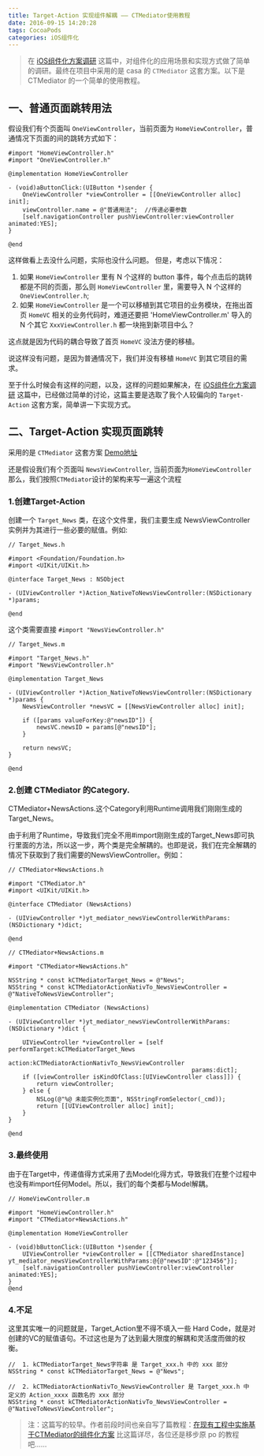 ```yaml
---
title: Target-Action 实现组件解耦 —— CTMediator使用教程
date: 2016-09-15 14:20:28
tags: CocoaPods
categories: iOS组件化
---
```

<meta name="referrer" content="no-referrer" />

> 在 [iOS组件化方案调研](http://www.jianshu.com/p/34f23b694412) 这篇中，对组件化的应用场景和实现方式做了简单的调研。最终在项目中采用的是 casa 的 `CTMediator` 这套方案。以下是CTMediator 的一个简单的使用教程。

## 一、普通页面跳转用法

假设我们有个页面叫 `OneViewController`，当前页面为 `HomeViewController`，普通情况下页面的间的跳转方式如下：

```
#import "HomeViewController.h"
#import "OneViewController.h"

@implementation HomeViewController

- (void)aButtonClick:(UIButton *)sender {
    OneViewController *viewController = [[OneViewController alloc] init];
    viewController.name = @"普通用法";  //传递必要参数
    [self.navigationController pushViewController:viewController animated:YES];
}

@end
```

这样做看上去没什么问题，实际也没什么问题。
但是，考虑以下情况：

1. 如果 `HomeViewController` 里有 N 个这样的 button 事件，每个点击后的跳转都是不同的页面，那么则 `HomeViewController` 里，需要导入 N 个这样的 `OneViewController.h`;
2. 如果 `HomeViewController` 是一个可以移植到其它项目的业务模块，在拖出首页 `HomeVC` 相关的业务代码时，难道还要把 'HomeViewController.m' 导入的 N 个其它 `XxxViewController.h` 都一块拖到新项目中么？

这点就是因为代码的耦合导致了首页 `HomeVC` 没法方便的移植。

说这样没有问题，是因为普通情况下，我们并没有移植 `HomeVC` 到其它项目的需求。

至于什么时候会有这样的问题，以及，这样的问题如果解决，在 [iOS组件化方案调研](http://www.jianshu.com/p/34f23b694412) 这篇中，已经做过简单的讨论，这篇主要是选取了我个人较偏向的 `Target-Action` 这套方案，简单讲一下实现方式。

## 二、Target-Action 实现页面跳转

采用的是 `CTMediator` 这套方案
[Demo地址](https://github.com/yehot/YT_TargetAction)

还是假设我们有个页面叫 `NewsViewController`, 当前页面为`HomeViewController`
那么，我们按照`CTMediator`设计的架构来写一遍这个流程

### 1.创建Target-Action

创建一个 `Target_News` 类，在这个文件里，我们主要生成 NewsViewController 实例并为其进行一些必要的赋值。例如:

```
// Target_News.h

#import <Foundation/Foundation.h>
#import <UIKit/UIKit.h>

@interface Target_News : NSObject

- (UIViewController *)Action_NativeToNewsViewController:(NSDictionary *)params;

@end

```

这个类需要直接 `#import "NewsViewController.h"`

```
// Target_News.m

#import "Target_News.h"
#import "NewsViewController.h"

@implementation Target_News

- (UIViewController *)Action_NativeToNewsViewController:(NSDictionary *)params {
    NewsViewController *newsVC = [[NewsViewController alloc] init];

    if ([params valueForKey:@"newsID"]) {
        newsVC.newsID = params[@"newsID"];
    }

    return newsVC;
}

@end
```


### 2.创建 CTMediator 的Category.

CTMediator+NewsActions.这个Category利用Runtime调用我们刚刚生成的Target_News。

由于利用了Runtime，导致我们完全不用#import刚刚生成的Target_News即可执行里面的方法，所以这一步，两个类是完全解耦的。也即是说，我们在完全解耦的情况下获取到了我们需要的NewsViewController。例如：

```
// CTMediator+NewsActions.h

#import "CTMediator.h"
#import <UIKit/UIKit.h>

@interface CTMediator (NewsActions)

- (UIViewController *)yt_mediator_newsViewControllerWithParams:(NSDictionary *)dict;

@end
```


```
// CTMediator+NewsActions.m

#import "CTMediator+NewsActions.h"

NSString * const kCTMediatorTarget_News = @"News";
NSString * const kCTMediatorActionNativTo_NewsViewController = @"NativeToNewsViewController";

@implementation CTMediator (NewsActions)

- (UIViewController *)yt_mediator_newsViewControllerWithParams:(NSDictionary *)dict {

    UIViewController *viewController = [self performTarget:kCTMediatorTarget_News
                                                    action:kCTMediatorActionNativTo_NewsViewController
                                                    params:dict];
    if ([viewController isKindOfClass:[UIViewController class]]) {
        return viewController;
    } else {
        NSLog(@"%@ 未能实例化页面", NSStringFromSelector(_cmd));
        return [[UIViewController alloc] init];
    }
}

@end
```

### 3.最终使用

由于在Target中，传递值得方式采用了去Model化得方式，导致我们在整个过程中也没有#import任何Model。所以，我们的每个类都与Model解耦。

```
// HomeViewController.m

#import "HomeViewController.h"
#import "CTMediator+NewsActions.h"

@implementation HomeViewController

- (void)bButtonClick:(UIButton *)sender {
    UIViewController *viewController = [[CTMediator sharedInstance] yt_mediator_newsViewControllerWithParams:@{@"newsID":@"123456"}];
    [self.navigationController pushViewController:viewController animated:YES];
}
@end
```

### 4.不足

这里其实唯一的问题就是，Target_Action里不得不填入一些 Hard Code，就是对创建的VC的赋值语句。不过这也是为了达到最大限度的解耦和灵活度而做的权衡。

```
//  1. kCTMediatorTarget_News字符串 是 Target_xxx.h 中的 xxx 部分
NSString * const kCTMediatorTarget_News = @"News";

//  2. kCTMediatorActionNativTo_NewsViewController 是 Target_xxx.h 中 定义的 Action_xxxx 函数名的 xxx 部分
NSString * const kCTMediatorActionNativTo_NewsViewController = @"NativeToNewsViewController";
```

> 注：这篇写的较早。作者前段时间也亲自写了篇教程：[在现有工程中实施基于CTMediator的组件化方案](http://casatwy.com/modulization_in_action.html)  比这篇详尽，各位还是移步原 po 的教程吧……
